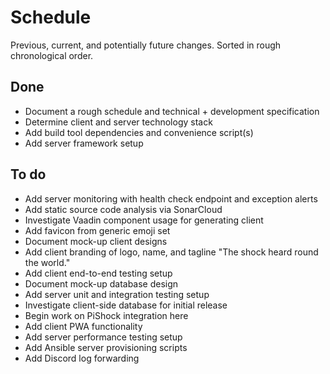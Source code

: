 # Schedule

Previous, current, and potentially future changes.
Sorted in rough chronological order.

## Done

- Document a rough schedule and technical + development specification
- Determine client and server technology stack
- Add build tool dependencies and convenience script(s)
- Add server framework setup

## To do

- Add server monitoring with health check endpoint and exception alerts
- Add static source code analysis via SonarCloud
- Investigate Vaadin component usage for generating client
- Add favicon from generic emoji set
- Document mock-up client designs
- Add client branding of logo, name, and tagline "The shock heard round the world."
- Add client end-to-end testing setup
- Document mock-up database design
- Add server unit and integration testing setup
- Investigate client-side database for initial release
- Begin work on PiShock integration here
- Add client PWA functionality
- Add server performance testing setup
- Add Ansible server provisioning scripts
- Add Discord log forwarding
